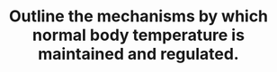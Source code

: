 ---
title: "Outline the mechanisms by which normal body temperature is maintained and regulated."
entityType: SAQ
exam: PEX
college: CICM
year: 2021
sitting: A
question: 09
passRate: 59
EC_errorsCommon:
- "This question was relatively well answered by most candidates."
- "There was significant variation in the temperatures expressed as normal and few candidates mentioned CORE temperature as a concept."
- "Several candidates gave a detailed description of thermo-neutrality for which there were no marks."
---